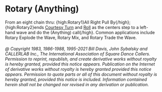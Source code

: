 
# Rotary (Anything)

From an eight chain thru: {high:Rotary1}All Right Pull By{/high};
{high:Rotary2}ends [Courtesy Turn](../b1/courtesy_turn.md) and
[Roll](../plus/anything_and_roll.md) as
the centers step to a left-hand wave and do the (Anything) call{/high}.
Common applications include Rotary Explode the Wave, Rotary Mix, and
Rotary Trade the Wave.

###### @ Copyright 1983, 1986-1988, 1995-2021 Bill Davis, John Sybalsky and CALLERLAB Inc., The International Association of Square Dance Callers. Permission to reprint, republish, and create derivative works without royalty is hereby granted, provided this notice appears. Publication on the Internet of derivative works without royalty is hereby granted provided this notice appears. Permission to quote parts or all of this document without royalty is hereby granted, provided this notice is included. Information contained herein shall not be changed nor revised in any derivation or publication.
